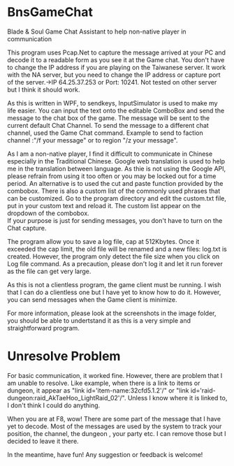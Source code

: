 # BnsGameChat
Blade &amp; Soul Game Chat Assistant to help non-native player in communication

This program uses Pcap.Net to capture the message arrived at your PC and decode it to a readable form as you see it at the Game chat. You don't have to change the IP address if you are playing on the Taiwanese server. It work with the NA server, but you need to change the IP address or capture port of the server.->IP 64.25.37.253 or Port: 10241. Not tested on other server but I think it should work.

As this is written in WPF, to sendkeys, InputSimulator is used to make my life easier. You can input the text onto the editable ComboBox and send the message to the chat box of the game. The message will be sent to the current default Chat Channel. To send the message to a different chat channel, used the Game Chat command. Example to send to faction channel :"/f your message" or to region "/z your message".

As I am a non-native player, I find it difficult to communicate in Chinese especially in the Traditional Chinese. Google web translation is used to help me in the translation between language. As thie is not using the Google API, please refrain from using it too often or you may be locked out for a time period. An alternative is to used the cut and paste function provided by the combobox.  There is also a custom list of the commonly used phrases that can be customized. Go to the program directory and edit the custom.txt file, put in your custom text and reload it. The custom list appear on the dropdown of the combobox.  
If your purpose is just for sending messages, you don't have to turn on the Chat capture.

The program allow you to save a log file, cap at 512Kbytes. Once it exceeded the cap limit, the old file will be renamed and a new files: log.txt is created. However, the program only detect the file size when you click on Log file command. As a precaution, please don't log it and let it run forever as the file can get very large.

As this is not a clientless program, the game client must be running. I wish that I can do a clientless one but I have yet to know how to do it. However, you can send messages when the Game client is minimize.

For more information, please look at the screenshots in the image folder, you should be able to undertstand it as this is a very simple and straightforward program.

# Unresolve Problem
For basic communication, it worked fine. However, there are problem that I am unable to resolve. Like example, when there is a link to items or dungeon, it appear as "link id='item-name:32cfd5.1.2'/" or "link id='raid-dungeon:raid_AkTaeHoo_LightRaid_02'/".  Unless I know where it is linked to, I don't think I could do anything.

When you are at F8, wow! There are some part of the message that I have yet to decode. Most of the messages are used by the system to track your position, the channel, the dungeon , your party etc. I can remove those but I decided to leave it there.

In the meantime, have fun! Any suggestion or feedback is welcome!
